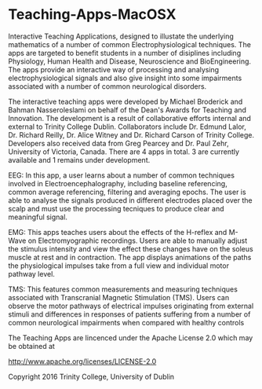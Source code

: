 # Teaching-Apps-MacOSX

Interactive Teaching Applications, designed to illustate the underlying mathematics of a number of common Electrophysiological techniques. The apps are targeted to benefit students in a number of disiplines including Physiology, Human Health and Disease, Neuroscience and BioEngineering. The apps provide an interactive way of processing and analysing electrophysiological signals and also give insight into some  impairments associated with a number of common neurological disorders. 

The interactive teaching apps were developed by Michael Broderick and Bahman Nasseroleslami on behalf of the Dean's Awards for Teaching and Innovation. The development is a result of collaborative efforts internal and external to Trinity College Dublin. Collaborators include Dr. Edmund Lalor, Dr. Richard Reilly, Dr. Alice Witney and Dr. Richard Carson of Trinity College. Developers also received data from Greg Pearcey and Dr. Paul Zehr, University of Victoria, Canada. There are 4 apps in total. 3 are currently available and 1 remains under development.

EEG: In this app, a user learns about a number of common techniques involved in Electroencephalography, including baseline referencing, common average referencing, filtering and averaging epochs. The user is able to analyse the signals produced in different electrodes placed over the scalp and must use the processing tecniques to produce clear and meaningful signal. 

EMG: This apps teaches users about the effects of the H-reflex and M-Wave on Electromyographic recordings. Users are able to manually adjust the stimulus intensity and view the effect these changes have on the soleus muscle at rest and in contraction. The app displays animations of the paths the physiological impulses take from a full view and individual motor pathway level. 

TMS: This features common measurements and measuring techniques associated with Transcranial Magnetic Stimulation (TMS). Users can observe the motor pathways of electrical impulses originating from external stimuli and differences in responses of patients suffering from a number of common neurological impairments when compared with healthy controls


The Teaching Apps are lincenced under the Apache License 2.0 which may be obtained at 

http://www.apache.org/licenses/LICENSE-2.0

Copyright 2016 Trinity College, University of Dublin
